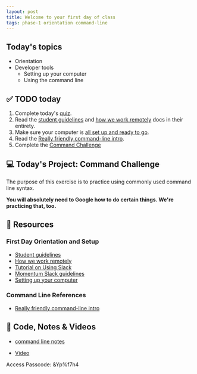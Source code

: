 ```yaml
---
layout: post
title: Welcome to your first day of class
tags: phase-1 orientation command-line 
---
```


## Today's topics

- Orientation
- Developer tools
  - Setting up your computer
  - Using the command line

## ✅ TODO today

1. Complete today's [quiz](https://forms.gle/LqUdHp58vosfKDtz9).
2. Read the [student guidelines](https://github.com/momentumlearn/student-resources/blob/main/articles/student-guidelines.md) and [how we work remotely](https://github.com/momentumlearn/student-resources/blob/master/articles/working-remotely.md) docs in their entirety.
3. Make sure your computer is [all set up and ready to go](https://github.com/momentumlearn/student-resources/blob/master/articles/setup.md).
4. Read the [Really friendly command-line intro](https://drive.google.com/open?id=1E4ALJrjclTYE4C6lwIV517-SOXiZ-Dqb).
5. Complete the [Command Challenge](https://cmdchallenge.com) 


## 💻 Today's Project: Command Challenge

The purpose of this exercise is to practice using commonly used command line syntax.

**You will absolutely need to Google how to do certain things. We're practicing that, too.**


## 🔖 Resources

### First Day Orientation and Setup

- [Student guidelines](https://github.com/momentumlearn/student-resources/blob/main/articles/student-guidelines.md)
- [How we work remotely](https://github.com/momentumlearn/student-resources/blob/master/articles/working-remotely.md)
- [Tutorial on Using Slack](https://slack.com/resources/using-slack/slack-tutorials)
- [Momentum Slack guidelines](https://docs.google.com/document/d/1updvgMnO2xAAfP46oW__d3-nhv4hPodW7WvxKWX87JA/edit)
- [Setting up your computer](https://github.com/momentumlearn/student-resources/blob/master/articles/setup.md)

### Command Line References

- [Really friendly command-line intro](https://drive.google.com/file/d/1E4ALJrjclTYE4C6lwIV517-SOXiZ-Dqb/view?usp=sharing)


## 🦉 Code, Notes & Videos

- [command line notes](https://github.com/momentum-team-7/notes/blob/main/command-line.md)

- [Video](https://us02web.zoom.us/rec/share/plTKzYkkr5mWpjY0xDN02jNciTJNXwJ3CaczQPB1hYb3LSRXqRJR8vfaz_6t-c0.GI2nPvantvZAHVdS)

Access Passcode: &Yp%f7h4

